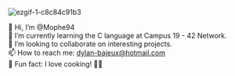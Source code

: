 ![ezgif-1-c8c84c91b3](https://github.com/user-attachments/assets/d4f2e7a4-6f85-4e25-9ef6-cc99acc77e7e)


👋 Hi, I’m @Mophe94<br>
🌱 I’m currently learning the C language at Campus 19 - 42 Network.<br>
💞️ I’m looking to collaborate on interesting projects.<br>
📫 How to reach me: dylan-bajeux@hotmail.com<br>
🍳 Fun fact: I love cooking! 🍔🥗<br>
<!---
Mophe94/Mophe94 is a ✨ special ✨ repository because its `README.md` (this file) appears on your GitHub profile.
You can click the Preview link to take a look at your changes.
--->
